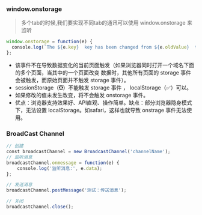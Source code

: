### window.onstorage
> 多个tab的时候,我们要实现不同tab的通讯可以使用 window.onstorage 来监听
>
```js
window.onstorage = function(e) {
  console.log(`The ${e.key}  key has been changed from ${e.oldValue}  to  ${e.newValue} .`);
};
```
- 该事件不在导致数据变化的当前页面触发（如果浏览器同时打开一个域名下面的多个页面，当其中的一个页面改变 数据时，其他所有页面的 storage 事件会被触发，而原始页面并不触发 storage 事件）。
- sessionStorage（❎）不能触发 storage 事件 ， localStorage（✅）可以。
- 如果修改的值未发生改变，将不会触发 onstorage 事件。
- 优点：浏览器支持效果好、API直观、操作简单。缺点：部分浏览器隐身模式下，无法设置 localStorage。如safari，这样也就导致 onstrage 事件无法使用。

### BroadCast Channel
```js
// 创建
const broadcastChannel = new BroadcastChannel('channelName');
// 监听消息
broadcastChannel.onmessage = function(e) {
    console.log('监听消息:', e.data);
};

// 发送消息
broadcastChannel.postMessage('测试：传送消息');

// 关闭
broadcastChannel.close();
```
